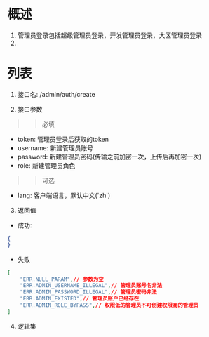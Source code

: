 # 概述

1. 管理员登录包括超级管理员登录，开发管理员登录，大区管理员登录
2. 

# 列表

1. 接口名: /admin/auth/create

2. 接口参数

>>必填
* token: 管理员登录后获取的token
* username: 新建管理员账号
* password: 新建管理员密码(传输之前加密一次，上传后再加密一次)
* role: 新建管理员角色

>>可选
* lang: 客户端语言，默认中文('zh')

3. 返回值
* 成功:
```json
{
}
```

* 失败
```json
[
    "ERR.NULL_PARAM",// 参数为空
    "ERR.ADMIN_USERNAME_ILLEGAL",// 管理员账号名非法
    "ERR.ADMIN_PASSWORD_ILLEGAL",// 管理员密码非法
    "ERR.ADMIN_EXISTED",// 管理员账户已经存在
    "ERR.ADMIN_ROLE_BYPASS",// 权限低的管理员不可创建权限高的管理员
]
```

4. 逻辑集